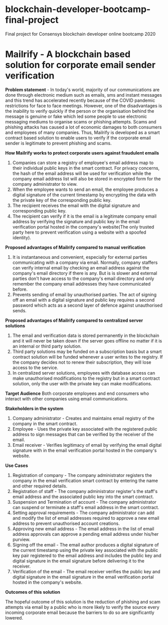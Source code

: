 # blockchain-developer-bootcamp-final-project
Final project for Consensys blockchain developer online bootcamp 2020

# Mailrify - A blockchain based solution for corporate email sender verification

**Problem statement** - In today's world, majority of our communications are done through electronic medium such as emails, sms and instant messages and this trend has accelerated recently because of the COVID pandemic restrictions for face to face  meetings. However, one of the disadvantages is the inability to verify quickly if the person or the organisation behind the message is genuine or fake which led some people to use electronic messaging mediums to organise scams or phishing attempts. Scams and phishing attacks has caused a lot of economic damages to both consumers and employees of many companies. Thus, Mailrify is developed as a smart contract based solution to enable users to verify if the corporate email sender is legitimate to prevent phishing and scams.

**How Mailrify works to protect corporate users against fraudulent emails**

1. Companies can store a registry of employee's email address map to their individual public keys in the smart contract. For privacy concerns, the hash of the email address will be used for verification while the company email address list will also be stored in encrypted form for the company administrator to view. 
2. When the employee wants to send an email, the employee produces a digital signature of the current timestamp by encrypting the data with the private key of the corresponding public key.
3. The recipient receives the email with the digital signature and corresponding public key.
4. The recipient can verify if it is the email is a legitimate company email address by verifying the signature and public key in the email verification portal hosted in the company's website(The only trusted party here to prevent verification using a website with a spoofed identity).

**Proposed advantages of Mailrify compared to manual verification**

1. It is instantaneous and convenient, especially for external parties communicating with a company via email. Normally, company staffers can verify internal email by checking an email address against the company's email directory if there is any. But is is slower and external parties don't have access to the company's email directory and only remember the company email addresses they have communicated before.
2. Prevents sending of email by unauthorised parties. The act of signing off an email with a digital signature and public key requires a second password which acts as a second layer of defence against unauthorised sends.

**Proposed advantages of Mailrify compared to centralized server solutions**

1. The email and verification data is stored permanently in the blockchain and it will never be taken down if the server goes offline no matter if it is an internal or third party solution.
2. Third party solutions may be funded on a subscription basis but a smart contract solution will be funded whenever a user writes to the registry. If the company decides not to renew their subscription, they will lose access to the service.
3. In centralized server solutions, employees with database access can make unauthorised modifications to the registry but in a smart contract solution, only the user with the private key can make modifications.

**Target Audience**
Both corporate employees and end consumers who interact with other companies using email communications.

**Stakeholders in the system**

1) Company administrator - Creates and maintains email registry of the company in the smart contract.
2) Employee - Uses the private key associated with the registered public address to sign messages that can be verified by the receiver of the email.
3) Email receiver - Verifies legitimacy of email by verifying the email digital signature with in the email verification portal hosted in the company's website.

**Use Cases**

1) Registration of company - The company administrator registers the company in the email verification smart contract by entering the name and other required details.
2) Registration of staff - The company administrator register's the staff's email address and the associated public key into the smart contract.
3) Suspension and Termination of account - The company administrator can suspend or terminate a staff's email address in the smart contract.
4) Setting approval requirements - The company administrator can add and modify the list of email addresses required to approve a new email address to prevent unauthorised account creations.
5) Approving new email address - The email address in the list of email address approvals can approve a pending email address under his/her purview.
6) Signing off the email -  The email author produces a digital signature of the current timestamp using the private key associated with the public key pair registered to the email address and includes the public key and digital signature in the email signature before delivering it to the receiver.
7) Verification of the email -  The email receiver verifies the public key and digital signature in the email signature in the email verification portal hosted in the company's website.

**Outcomes of this solution**

The hopeful outcome of this solution is the reduction of phishing and scam attempts via email by a public who is more likely to verify the source every incoming corporate email because the barriers to do so are significantly lowered.
